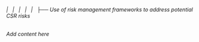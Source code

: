 ###### |   |   |   |   |   ├── Use of risk management frameworks to address potential CSR risks

*Add content here*
